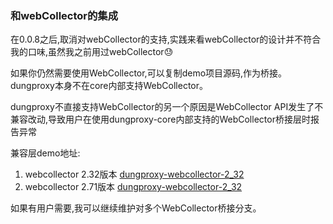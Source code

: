 
### 和webCollector的集成

在0.0.8之后,取消对webCollector的支持,实践来看webCollector的设计并不符合我的口味,虽然我之前用过webCollector😓

如果你仍然需要使用WebCollector,可以复制demo项目源码,作为桥接。dungproxy本身不在core内部支持WebCollector。

dungproxy不直接支持WebCollector的另一个原因是WebCollector API发生了不兼容改动,导致用户在使用dungproxy-core内部支持的WebCollector桥接层时报告异常

兼容层demo地址:

1. webcollector 2.32版本 [dungproxy-webcollector-2_32](https://gitee.com/virjar/proxyipcenter/dungproxy-webcollector-2_32)
2. webcollector 2.71版本 [dungproxy-webcollector-2_32](https://gitee.com/virjar/proxyipcenter/dungproxy-webcollector-2_71)

如果有用户需要,我可以继续维护对多个WebCollector桥接分支。